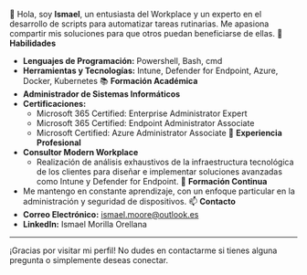  👋 Hola, soy **Ismael**, un entusiasta del Workplace y un experto en el desarrollo de scripts para automatizar tareas rutinarias. Me apasiona compartir mis soluciones para que otros puedan beneficiarse de ellas.
🚀 **Habilidades**
- **Lenguajes de Programación:** Powershell, Bash, cmd
- **Herramientas y Tecnologías:** Intune, Defender for Endpoint, Azure, Docker, Kubernetes
📚 **Formación Académica**
- **Administrador de Sistemas Informáticos**
- **Certificaciones:**
  - Microsoft 365 Certified: Enterprise Administrator Expert
  - Microsoft 365 Certified: Endpoint Administrator Associate
  - Microsoft Certified: Azure Administrator Associate
💼 **Experiencia Profesional**
- **Consultor Modern Workplace**
  - Realización de análisis exhaustivos de la infraestructura tecnológica de los clientes para diseñar e implementar soluciones avanzadas como Intune y Defender for Endpoint.
🌱 **Formación Continua**
- Me mantengo en constante aprendizaje, con un enfoque particular en la administración y seguridad de dispositivos.
 📫 **Contacto**
- **Correo Electrónico:** ismael.moore@outlook.es
- **LinkedIn:** Ismael Morilla Orellana
---

¡Gracias por visitar mi perfil! No dudes en contactarme si tienes alguna pregunta o simplemente deseas conectar.
